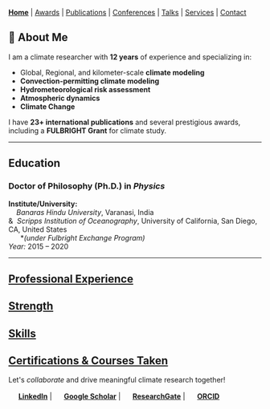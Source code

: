[**Home**](./README.md) | [Awards](./ACHIEVEMENTS.md) | [Publications](./PUBLICATIONS.md) | [Conferences](./CONFERENCES.md) | [Talks](./TALKS.md) | [Services](./SERVICES.md) | [Contact](./CONTACTS.md)


## 🔬 About Me 
I am a climate researcher with **12 years** of experience and specializing in:
- Global, Regional, and kilometer-scale **climate modeling**
- **Convection-permitting climate modeling**
- **Hydrometeorological risk assessment**
- **Atmospheric dynamics**
- **Climate Change**

I have **23+ international publications** and several prestigious awards, including a **FULBRIGHT Grant** for climate study.

---

## Education

### **Doctor of Philosophy (Ph.D.)** in *Physics*  
**Institute/University:**   
&nbsp;&nbsp;&nbsp; *Banaras Hindu University*, Varanasi, India   
& &nbsp;*Scripps Institution of Oceanography*, University of California, San Diego, CA, United States   
&nbsp;&nbsp;&nbsp;&nbsp;&nbsp; **(under Fulbright Exchange Program)*   
*Year:* 2015 – 2020

---

## [Professional Experience](./EXPERIENCES.md)

## [Strength](./STRENGTH.md)

## [Skills](./SKILLS.md)

## [Certifications & Courses Taken](./CERTIFICATIONS.md) 

Let's *collaborate* and drive meaningful climate research together!

   
<img src="https://upload.wikimedia.org/wikipedia/commons/c/ca/LinkedIn_logo_initials.png" width="16" height="16"> [**LinkedIn**](https://www.linkedin.com/in/soumik-ghosh-97004277/?originalSubdomain=ca) | <img src="https://upload.wikimedia.org/wikipedia/commons/c/c7/Google_Scholar_logo.svg" width="16" height="16"> [**Google Scholar**](https://scholar.google.co.in/citations?user=ds5ggVoAAAAJ&hl=en) | <img src="https://upload.wikimedia.org/wikipedia/commons/0/0e/RG_Logo.png" width="16" height="16"> [**ResearchGate**](https://www.researchgate.net/profile/Soumik-Ghosh-2) | <img src="https://upload.wikimedia.org/wikipedia/commons/0/06/ORCID_iD.svg" width="16" height="16"> [**ORCID**](https://orcid.org/0000-0002-2381-1549)
